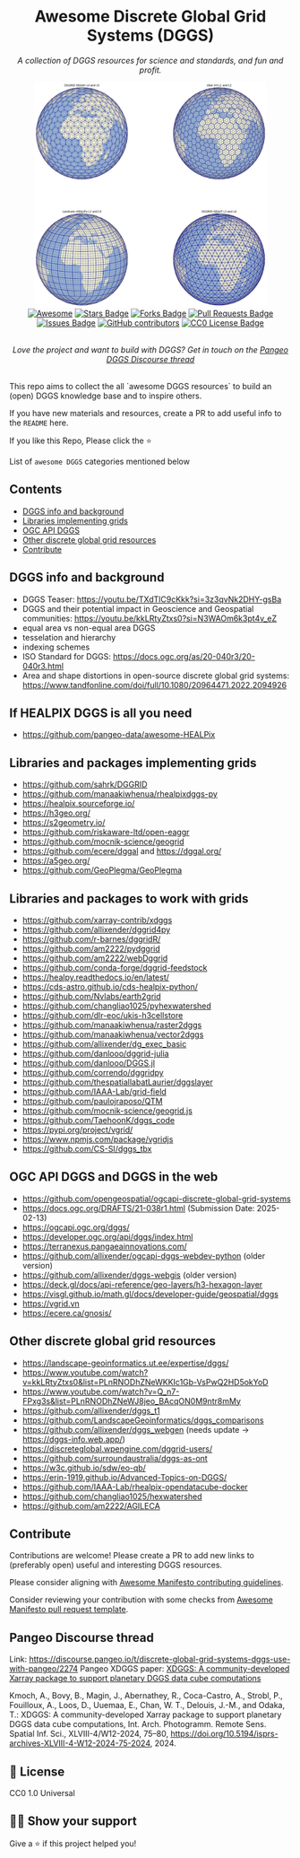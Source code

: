 <h1 align="center">Awesome Discrete Global Grid Systems (DGGS)</h1>
<p align="center"><i>A collection of DGGS resources for science and standards, and fun and profit.</i></p>
<div align="center">
<img alt="different DGGS configurations" src="day-10-grids.png" height="400px">
</div>

<div align="center">
  <a href="https://awesome.re"><img src="https://awesome.re/badge.svg" alt="Awesome"/></a>
  <a href="https://github.com/LandscapeGeoinformatics/awesome-discrete-global-grid-systems/stargazers"><img src="https://img.shields.io/github/stars/LandscapeGeoinformatics/awesome-discrete-global-grid-systems" alt="Stars Badge"/></a>
  <a href="https://github.com/LandscapeGeoinformatics/awesome-discrete-global-grid-systems/network/members"><img src="https://img.shields.io/github/forks/LandscapeGeoinformatics/awesome-discrete-global-grid-systems" alt="Forks Badge"/></a>
  <a href="https://github.com/LandscapeGeoinformatics/awesome-discrete-global-grid-systems/pulls"><img src="https://img.shields.io/github/issues-pr/LandscapeGeoinformatics/awesome-discrete-global-grid-systems" alt="Pull Requests Badge"/></a>
  <a href="https://github.com/LandscapeGeoinformatics/awesome-discrete-global-grid-systems/issues"><img src="https://img.shields.io/github/issues/LandscapeGeoinformatics/awesome-discrete-global-grid-systems" alt="Issues Badge"/></a>
  <a href="https://github.com/LandscapeGeoinformatics/awesome-discrete-global-grid-systems/graphs/contributors"><img alt="GitHub contributors" src="https://img.shields.io/github/contributors/LandscapeGeoinformatics/awesome-discrete-global-grid-systems?color=2b9348"></a>
  <a href="https://github.com/LandscapeGeoinformatics/awesome-discrete-global-grid-systems/blob/master/LICENSE.txt"><img src="https://img.shields.io/github/license/LandscapeGeoinformatics/awesome-discrete-global-grid-systems?color=2b9348" alt="CC0 License Badge"/></a>
</div>
<br>
<p align="center"><i>Love the project and want to build with DGGS? Get in touch on the <a href="https://discourse.pangeo.io/t/discrete-global-grid-systems-dggs-use-with-pangeo/2274">Pangeo DGGS Discourse thread</a></i></p>
<br>
This repo aims to collect the all `awesome DGGS resources` to build an (open) DGGS knowledge base and to inspire others.

If you have new materials and resources, create a PR to add useful info to the `README` here.

If you like this Repo, Please click the :star:

List of `awesome DGGS` categories mentioned below

## Contents
  - [DGGS info and background](#dggs-info-and-background)
  - [Libraries implementing grids](#libraries-implementing-grids)
  - [OGC API DGGS](#ogc-api-dggs)
  - [Other discrete global grid resources](#other-discrete-global-grid-resources)
  - [Contribute](#contribute)


## DGGS info and background

- DGGS Teaser: https://youtu.be/TXdTlC9cKkk?si=3z3qvNk2DHY-gsBa
- DGGS and their potential impact in Geoscience and Geospatial communities: https://youtu.be/kkLRtyZtxs0?si=N3WAOm6k3pt4v_eZ
- equal area vs non-equal area DGGS
- tesselation and hierarchy
- indexing schemes
- ISO Standard for DGGS: https://docs.ogc.org/as/20-040r3/20-040r3.html
- Area and shape distortions in open-source discrete global grid systems: https://www.tandfonline.com/doi/full/10.1080/20964471.2022.2094926

## If HEALPIX DGGS is all you need

- https://github.com/pangeo-data/awesome-HEALPix

## Libraries and packages implementing grids

- https://github.com/sahrk/DGGRID
- https://github.com/manaakiwhenua/rhealpixdggs-py
- https://healpix.sourceforge.io/
- https://h3geo.org/
- https://s2geometry.io/
- https://github.com/riskaware-ltd/open-eaggr
- https://github.com/mocnik-science/geogrid
- https://github.com/ecere/dggal and https://dggal.org/
- https://a5geo.org/
- https://github.com/GeoPlegma/GeoPlegma

## Libraries and packages to work with grids

- https://github.com/xarray-contrib/xdggs
- https://github.com/allixender/dggrid4py
- https://github.com/r-barnes/dggridR/
- https://github.com/am2222/pydggrid
- https://github.com/am2222/webDggrid
- https://github.com/conda-forge/dggrid-feedstock
- https://healpy.readthedocs.io/en/latest/
- https://cds-astro.github.io/cds-healpix-python/
- https://github.com/Nvlabs/earth2grid
- https://github.com/changliao1025/pyhexwatershed
- https://github.com/dlr-eoc/ukis-h3cellstore
- https://github.com/manaakiwhenua/raster2dggs
- https://github.com/manaakiwhenua/vector2dggs
- https://github.com/allixender/dg_exec_basic
- https://github.com/danlooo/dggrid-julia
- https://github.com/danlooo/DGGS.jl
- https://github.com/correndo/dggridpy
- https://github.com/thespatiallabatLaurier/dggslayer
- https://github.com/IAAA-Lab/grid-field
- https://github.com/paulojraposo/QTM
- https://github.com/mocnik-science/geogrid.js
- https://github.com/TaehoonK/dggs_code
- https://pypi.org/project/vgrid/
- https://www.npmjs.com/package/vgridjs
- https://github.com/CS-SI/dggs_tbx

## OGC API DGGS and DGGS in the web

- https://github.com/opengeospatial/ogcapi-discrete-global-grid-systems
- https://docs.ogc.org/DRAFTS/21-038r1.html (Submission Date: 2025-02-13)
- https://ogcapi.ogc.org/dggs/
- https://developer.ogc.org/api/dggs/index.html
- https://terranexus.pangaeainnovations.com/
- https://github.com/allixender/ogcapi-dggs-webdev-python (older version)
- https://github.com/allixender/dggs-webgis (older version)
- https://deck.gl/docs/api-reference/geo-layers/h3-hexagon-layer
- https://visgl.github.io/math.gl/docs/developer-guide/geospatial/dggs
- https://vgrid.vn
- https://ecere.ca/gnosis/


## Other discrete global grid resources

- https://landscape-geoinformatics.ut.ee/expertise/dggs/
- https://www.youtube.com/watch?v=kkLRtyZtxs0&list=PLnRNODhZNeWKKIc1Gb-VsPwQ2HD5okYoD
- https://www.youtube.com/watch?v=Q_n7-FPxg3s&list=PLnRNODhZNeWJ8jeo_BAcqON0M9ntr8mMy
- https://github.com/allixender/dggs_t1
- https://github.com/LandscapeGeoinformatics/dggs_comparisons
- https://github.com/allixender/dggs_webgen (needs update -> https://dggs-info.web.app/)
- https://discreteglobal.wpengine.com/dggrid-users/
- https://github.com/surroundaustralia/dggs-as-ont
- https://w3c.github.io/sdw/eo-qb/
- https://erin-1919.github.io/Advanced-Topics-on-DGGS/
- https://github.com/IAAA-Lab/rhealpix-opendatacube-docker
- https://github.com/changliao1025/hexwatershed
- https://github.com/am2222/AGILECA

## Contribute

Contributions are welcome! Please create a PR to add new links to (preferably open) useful and interesting DGGS resources.

Please consider aligning with [Awesome Manifesto contributing guidelines](https://github.com/sindresorhus/awesome/blob/main/contributing.md).

Consider reviewing your contribution with some checks from [Awesome Manifesto pull request template](https://github.com/sindresorhus/awesome/blob/main/pull_request_template.md).

## Pangeo Discourse thread

Link: https://discourse.pangeo.io/t/discrete-global-grid-systems-dggs-use-with-pangeo/2274
Pangeo XDGGS paper: [XDGGS: A community-developed Xarray package to support planetary DGGS data cube computations](https://isprs-archives.copernicus.org/articles/XLVIII-4-W12-2024/75/2024/)

  Kmoch, A., Bovy, B., Magin, J., Abernathey, R., Coca-Castro, A., Strobl, P., Fouilloux, A., Loos, D., Uuemaa, E., Chan, W. T., Delouis, J.-M., and Odaka, T.: XDGGS: A community-developed Xarray package to support planetary DGGS data cube computations, Int. Arch. Photogramm. Remote Sens. Spatial Inf. Sci., XLVIII-4/W12-2024, 75–80, https://doi.org/10.5194/isprs-archives-XLVIII-4-W12-2024-75-2024, 2024.

## :pencil: License

CC0 1.0 Universal

## :man_astronaut: Show your support

Give a ⭐️ if this project helped you!
